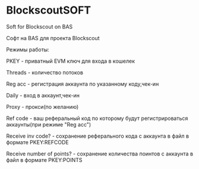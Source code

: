 # BlockscoutSOFT
Soft for Blockscout on BAS

Софт на BAS для проекта Blockscout

Режимы работы:

PKEY - приватный EVM ключ для входа в кошелек

Threads - количество потоков

Reg acc - регистрация аккаунта по указанному коду,чек-ин

Daily - вход в аккаунт,чек-ин

Proxy - прокси(по желанию)

Ref code - ваш реферальный код по которому будут регистрироваться аккаунты(при режиме "Reg acc")

Receive inv code? - сохранение реферального кода с аккаунта в файл в формате PKEY:REFCODE

Receive number of points? - сохранение количества поинтов с аккаунта в файл в формате PKEY:POINTS
